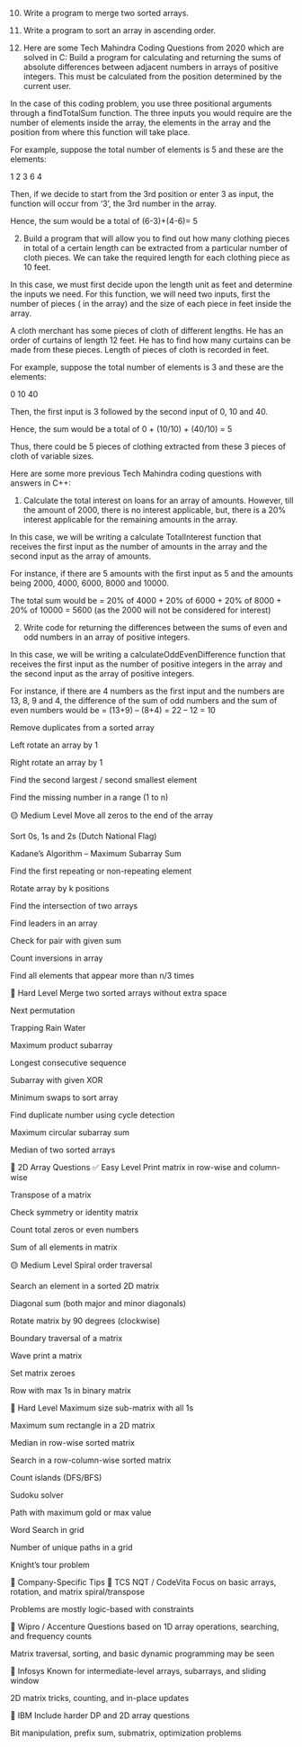 

10. Write a program to merge two sorted arrays.

12. Write a program to sort an array in ascending order.





1. Here are some Tech Mahindra Coding Questions from 2020 which are solved in C: Build a program for calculating and returning the sums of absolute differences between adjacent numbers in arrays of positive integers. This must be calculated from the position determined by the current user.

In the case of this coding problem, you use three positional arguments through a findTotalSum function. The three inputs you would require are the number of elements inside the array, the elements in the array and the position from where this function will take place.

For example, suppose the total number of elements is 5 and these are the elements:

1 2 3 6 4

Then, if we decide to start from the 3rd position or enter 3 as input, the function will occur from ‘3’, the 3rd number in the array.


Hence, the sum would be a total of (6-3)+(4-6)= 5


2. Build a program that will allow you to find out how many clothing pieces in total of a certain length can be extracted from a particular number of cloth pieces. We can take the required length for each clothing piece as 10 feet.

In this case, we must first decide upon the length unit as feet and determine the inputs we need. For this function, we will need two inputs, first the number of pieces ( in the array) and the size of each piece in feet inside the array. 

A cloth merchant has some pieces of cloth of different lengths. He has an order of curtains of length 12 feet. He has to find how many curtains can be made from these pieces. Length of pieces of cloth is recorded in feet. 

For example, suppose the total number of elements is 3 and these are the elements:

0 10 40

Then, the first input is 3 followed by the second input of 0, 10 and 40.

Hence, the sum would be a total of 0 + (10/10) + (40/10) = 5

Thus, there could be 5 pieces of clothing extracted from these 3 pieces of cloth of variable sizes.


Here are some more previous Tech Mahindra coding questions with answers in C++:

1. Calculate the total interest on loans for an array of amounts. However, till the amount of 2000, there is no interest applicable, but, there is a 20% interest applicable for the remaining amounts in the array.

In this case, we will be writing a calculate TotalInterest function that receives the first input as the number of amounts in the array and the second input as the array of amounts.

For instance, if there are 5 amounts with the first input as 5 and the amounts being 2000, 4000, 6000, 8000 and 10000.

The total sum would be = 20% of 4000 + 20% of 6000 + 20% of 8000 + 20% of 10000 = 5600 (as the 2000 will not be considered for interest)

2. Write code for returning the differences between the sums of even and odd numbers in an array of positive integers.

In this case, we will be writing a calculateOddEvenDifference function that receives the first input as the number of positive integers in the array and the second input as the array of positive integers.

For instance, if there are 4 numbers as the first input and the numbers are 13, 8, 9 and 4, the difference of the sum of odd numbers and the sum of even numbers would be = (13+9) – (8+4) = 22 – 12 = 10












Remove duplicates from a sorted array

Left rotate an array by 1

Right rotate an array by 1

Find the second largest / second smallest element

Find the missing number in a range (1 to n)

🟡 Medium Level
Move all zeros to the end of the array

Sort 0s, 1s and 2s (Dutch National Flag)

Kadane’s Algorithm – Maximum Subarray Sum

Find the first repeating or non-repeating element

Rotate array by k positions

Find the intersection of two arrays

Find leaders in an array

Check for pair with given sum

Count inversions in array

Find all elements that appear more than n/3 times

🔴 Hard Level
Merge two sorted arrays without extra space

Next permutation

Trapping Rain Water

Maximum product subarray

Longest consecutive sequence

Subarray with given XOR

Minimum swaps to sort array

Find duplicate number using cycle detection

Maximum circular subarray sum

Median of two sorted arrays

🔹 2D Array Questions
✅ Easy Level
Print matrix in row-wise and column-wise

Transpose of a matrix

Check symmetry or identity matrix

Count total zeros or even numbers

Sum of all elements in matrix

🟡 Medium Level
Spiral order traversal

Search an element in a sorted 2D matrix

Diagonal sum (both major and minor diagonals)

Rotate matrix by 90 degrees (clockwise)

Boundary traversal of a matrix

Wave print a matrix

Set matrix zeroes

Row with max 1s in binary matrix

🔴 Hard Level
Maximum size sub-matrix with all 1s

Maximum sum rectangle in a 2D matrix

Median in row-wise sorted matrix

Search in a row-column-wise sorted matrix

Count islands (DFS/BFS)

Sudoku solver

Path with maximum gold or max value

Word Search in grid

Number of unique paths in a grid

Knight’s tour problem

🔄 Company-Specific Tips
🔹 TCS NQT / CodeVita
Focus on basic arrays, rotation, and matrix spiral/transpose

Problems are mostly logic-based with constraints

🔹 Wipro / Accenture
Questions based on 1D array operations, searching, and frequency counts

Matrix traversal, sorting, and basic dynamic programming may be seen

🔹 Infosys
Known for intermediate-level arrays, subarrays, and sliding window

2D matrix tricks, counting, and in-place updates

🔹 IBM
Include harder DP and 2D array questions

Bit manipulation, prefix sum, submatrix, optimization problems